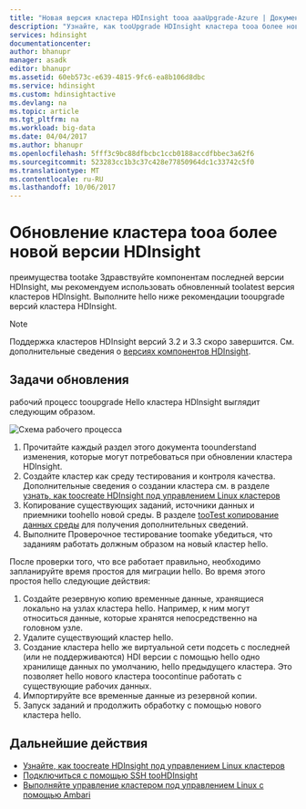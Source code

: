 ```yaml
---
title: "Новая версия кластера HDInsight tooa aaaUpgrade-Azure | Документы Microsoft"
description: "Узнайте, как tooUpgrade HDInsight кластера tooa более новой версии."
services: hdinsight
documentationcenter: 
author: bhanupr
manager: asadk
editor: bhanupr
ms.assetid: 60eb573c-e639-4815-9fc6-ea8b106d8dbc
ms.service: hdinsight
ms.custom: hdinsightactive
ms.devlang: na
ms.topic: article
ms.tgt_pltfrm: na
ms.workload: big-data
ms.date: 04/04/2017
ms.author: bhanupr
ms.openlocfilehash: 5fff3c9bc88dfbcbc1ccb0188accdfbbec3a62f6
ms.sourcegitcommit: 523283cc1b3c37c428e77850964dc1c33742c5f0
ms.translationtype: MT
ms.contentlocale: ru-RU
ms.lasthandoff: 10/06/2017
---
```

# <a name="upgrade-hdinsight-cluster-tooa-newer-version"></a>Обновление кластера tooa более новой версии HDInsight
преимущества tootake Здравствуйте компонентам последней версии HDInsight, мы рекомендуем использовать обновленный toolatest версия кластеров HDInsight. Выполните hello ниже рекомендации tooupgrade версий кластера HDInsight.

> [!NOTE]
> Поддержка кластеров HDInsight версий 3.2 и 3.3 скоро завершится. См. дополнительные сведения о [версиях компонентов HDInsight](hdinsight-component-versioning.md#supported-hdinsight-versions).
>
>

## <a name="upgrade-tasks"></a>Задачи обновления
рабочий процесс tooupgrade Hello кластера HDInsight выглядит следующим образом.

![Схема рабочего процесса](./media/hdinsight-upgrade-cluster/upgrade-workflow.png)

1. Прочитайте каждый раздел этого документа toounderstand изменения, которые могут потребоваться при обновлении кластера HDInsight.
2. Создайте кластер как среду тестирования и контроля качества. Дополнительные сведения о создании кластера см. в разделе [узнать, как toocreate HDInsight под управлением Linux кластеров](hdinsight-hadoop-provision-linux-clusters.md)
3. Копирование существующих заданий, источники данных и приемники toohello новой среды. В разделе [tooTest копирование данных среды](hdinsight-migrate-from-windows-to-linux.md#copy-data-to-the-test-environment) для получения дополнительных сведений.
4. Выполните Проверочное тестирование toomake убедиться, что заданиям работать должным образом на новый кластер hello.


После проверки того, что все работает правильно, необходимо запланируйте время простоя для миграции hello. Во время этого простоя hello следующие действия:

1.  Создайте резервную копию временные данные, хранящиеся локально на узлах кластера hello. Например, к ним могут относиться данные, которые хранятся непосредственно на головном узле.
2.  Удалите существующий кластер hello.
3.  Создание кластера hello же виртуальной сети подсеть с последней (или не поддерживаются) HDI версии с помощью hello одно хранилище данных по умолчанию, hello предыдущего кластера. Это позволяет hello нового кластера toocontinue работать с существующие рабочих данных.
4.  Импортируйте все временные данные из резервной копии.
5.  Запуск заданий и продолжить обработку с помощью нового кластера hello.

## <a name="next-steps"></a>Дальнейшие действия
* [Узнайте, как toocreate HDInsight под управлением Linux кластеров](hdinsight-hadoop-provision-linux-clusters.md)
* [Подключиться с помощью SSH tooHDInsight](hdinsight-hadoop-linux-use-ssh-unix.md)
* [Выполняйте управление кластером под управлением Linux с помощью Ambari](hdinsight-hadoop-manage-ambari.md)

